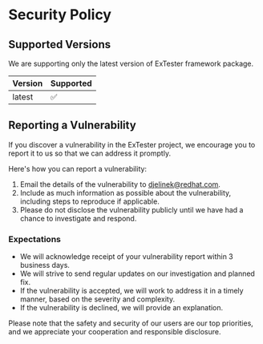 # Security Policy

## Supported Versions

We are supporting only the latest version of ExTester framework package.

| Version | Supported          |
| ------- | ------------------ |
| latest  | :white_check_mark: |

## Reporting a Vulnerability

If you discover a vulnerability in the ExTester project, we encourage you to report it to us so that we can address it promptly.

Here's how you can report a vulnerability:

1. Email the details of the vulnerability to <djelinek@redhat.com>.
2. Include as much information as possible about the vulnerability, including steps to reproduce if applicable.
3. Please do not disclose the vulnerability publicly until we have had a chance to investigate and respond.

### Expectations

- We will acknowledge receipt of your vulnerability report within 3 business days.
- We will strive to send regular updates on our investigation and planned fix.
- If the vulnerability is accepted, we will work to address it in a timely manner, based on the severity and complexity.
- If the vulnerability is declined, we will provide an explanation.

Please note that the safety and security of our users are our top priorities, and we appreciate your cooperation and responsible disclosure.
